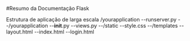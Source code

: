 #Resumo da Documentação Flask

Estrutura de aplicação de larga escala
    /yourapplication
    --runserver.py
    --/yourapplication
        --__init__.py
        --views.py
        --/static
             --style.css
        --/templates
             --layout.html
             --index.html
             --login.html
             
